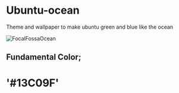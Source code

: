 # Ubuntu-ocean
Theme and wallpaper to make ubuntu green and blue like the ocean 

![FocalFossaOcean](/Wallpaper.png)
## Fundamental Color;

# '#13C09F'
